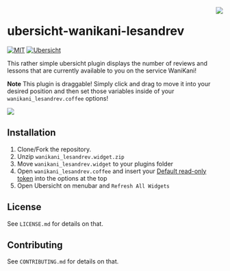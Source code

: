 <img src="https://i.imgur.com/c2OPhNz.png" align="right" />

# ubersicht-wanikani-lesandrev

[![MIT](https://img.shields.io/badge/License-MIT-brightgreen.svg)](https://github.com/jakeoid/waste-basket/blob/master/LICENSE.md)
[![Ubersicht](https://img.shields.io/badge/%C3%BCbersicht-CoffeeScript-brightgreen.svg)](http://http://tracesof.net/uebersicht/)

This rather simple ubersicht plugin displays the number of reviews and lessons that are currently available to you on the service WaniKani!

**Note** This plugin is draggable! Simply click and drag to move it into your desired position and then set those variables inside of your `wanikani_lesandrev.coffee` options!

<img src="https://i.imgur.com/csoHGuY.png" align="center" />

## Installation

1. Clone/Fork the repository.
2. Unzip `wanikani_lesandrev.widget.zip`
3. Move `wanikani_lesandrev.widget` to your plugins folder
4. Open `wanikani_lesandrev.coffee` and insert your [Default read-only token](https://www.wanikani.com/settings/personal_access_tokens) into the options at the top
5. Open Ubersicht on menubar and `Refresh All Widgets`

## License

See `LICENSE.md` for details on that.

## Contributing

See `CONTRIBUTING.md` for details on that.

